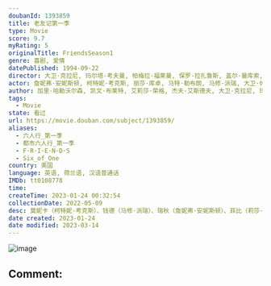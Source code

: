 ```yaml
---
doubanId: 1393859
title: 老友记第一季
type: Movie
score: 9.7
myRating: 5
originalTitle: FriendsSeason1
genre: 喜剧, 爱情
datePublished: 1994-09-22
director: 大卫·克拉尼, 玛尔塔·考夫曼, 帕梅拉·福莱曼, 保罗·拉扎鲁斯, 盖尔·曼库索, 阿兰尼·珊福德, 彼得·博内兹, 詹姆斯·伯罗斯, 艾伦·迈尔森, 迈克尔·莱拜克, 罗比·本森
actor: 詹妮弗·安妮斯顿, 柯特妮·考克斯, 丽莎·库卓, 马特·勒布朗, 马修·派瑞, 大卫·休默, 詹姆斯·迈克尔·泰勒, 多里恩·威尔逊, 安东尼·贝克曼, 梅罗拉·哈丁, 斯坦·克里希, 克劳迪娅·希勒, 卡拉·塔姆布雷利, 林·克拉克, 克里斯托弗·米兰达, 伊丽莎白·斯乔利, 詹妮弗·格雷, 梅根·卡瓦纳芙, 贝弗利·加兰, 米歇尔·拉马尔·理查德斯, 诺亚·怀尔, 安丽娜·里德·霍尔, 海伦·亨特, 詹妮弗·格兰特, 乔纳森·斯沃曼, 琼·盖博, undefined, 玛丽安·海根, 卡尔罗·因佩拉托, 乔治·克鲁尼, 汉克·阿扎利亚, 哈里·谢尔, 吉尔·古亚克, 杰·雷诺, 迪克·克拉克, undefined, 罗伯茨·布洛瑟姆, 劳伦·汤姆, 杰克·雷利, 凯莉·克拉克, 科琳·波赫雷, 丽亚·雷米尼, 韦恩·佩雷, 弗里茨·布尔, 克里斯蒂娜·皮克勒斯, 安妮塔·巴罗内, 米歇尔·维特菲尔德, 贝丝·格兰特, 迈克·哈格蒂, 巴里·海恩斯, 乔安·普林格尔, 梅里尔·马科伊, 詹妮弗·路易斯, 杰弗里·洛维尔, 科里亚·刘易斯, 约翰·艾伦·尼尔森, 乔恩·拉威茨, 埃利奥特·古尔德, 杰西卡·赫特, 玛姬·惠勒, 珍妮·希伯特, 西恩·瓦兰, 玛丽·帕特·格里森, 卡米利·萨维奥拉, 凯蒂, 摩根·费尔切尔德, 大卫·塞德尔霍姆, 费舍·史蒂芬斯, 李·加林顿, 布伦达·瓦卡罗, 罗伯特·康斯坦佐, 南茜·瓦伦, 拉里·波恩德克斯特, 乔·格拉什, 文森特·温特莱斯卡, 拉拉·哈里斯, 马克斯·怀特, 杰克·阿姆斯特朗, 詹姆斯·伯罗斯, 索菲亚·米洛斯, 拉里·哈金, 科西莫·福斯科, 南茜·卡萨罗, 马里林·托库达, 埃莉诺·多纳约, 斯图亚特·弗兰特金, 大卫·索贝尔, 杰·阿克沃内
author: 加里·哈勒沃尔森, 凯文·布莱特, 艾莉莎·荣格, 杰夫·艾斯德夫, 大卫·克拉尼, 玛尔塔·考夫曼, IraUngerleiderIraUngerleider
tags:
  - Movie
state: 看过
url: https://movie.douban.com/subject/1393859/
aliases:
  - 六人行_第一季
  - 都市六人行_第一季
  - F·R·I·E·N·D·S
  - Six_of_One
country: 美国
language: 英语, 荷兰语, 汉语普通话
IMDb: tt0108778
time: 
createTime: 2023-01-24 00:32:54
collectionDate: 2022-05-09
desc: 莫妮卡（柯特妮·考克斯）、钱德（马修·派瑞）、瑞秋（詹妮弗·安妮斯顿）、菲比（莉莎·库卓）、乔伊（马特·理勃兰）和罗斯（大卫·休谟）是彼此最好的朋友，一起走过十年岁月的点点滴滴。虽然老友们各有各的性...
date created: 2023-01-24
date modified: 2023-03-14
---
```


![image](p2186920269.jpg)

Comment:
---
